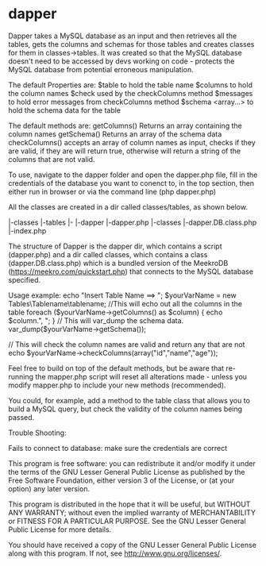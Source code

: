 # dapper

Dapper takes a MySQL database as an input and then retrieves all the tables,
gets the columns and schemas for those tables and creates classes for them
in classes->tables. It was created so that the MySQL database doesn't need to be
accessed by devs working on code - protects the MySQL database from potential
erroneous manipulation.

The default Properties are:
  $table    <string> to hold the table name
  $columns  <array> to hold the column names
  $check    <boolean> used by the checkColumns method
  $messages <array> to hold error messages from checkColumns method
  $schema   <array<array>...> to hold the schema data for the table

The default methods are:
  getColumns() Returns an array containing the column names
  getSchema()  Returns an array of the schema data
  checkColumns()  accepts an array of column names as input, checks if they
                  are valid, if they are will return true, otherwise will
                  return a string of the columns that are not valid.

To use, navigate to the dapper folder and open the dapper.php file,
fill in the credentials of the database you want to conenct to, in the top
section, then either run in browser or via the command line (php dapper.php)

All the classes are created in a dir called classes/tables, as shown below.

<your project>
    |-classes
        |-tables
            |-<table classes>
    |-dapper
        |-dapper.php
        |-classes
            |-dapper.DB.class.php
    |-index.php

The structure of Dapper is the dapper dir, which contains a script (dapper.php)
and a dir called classes, which contains a class (dapper.DB.class.php) which is
a bundled version of the MeekroDB (https://meekro.com/quickstart.php)
that connects to the MySQL database specified.

Usage example:
echo "Insert Table Name ==> ";
$yourVarName = new Tables\Tablename\tablename;
//This will echo out all the columns in the table
foreach ($yourVarName->getColumns() as $column) {
 echo $column.", ";
}
// This will var_dump the schema data.
var_dump($yourVarName->getSchema());

// This will check the column names are valid and return any that are not
echo $yourVarName->checkColumns(array("id","name","age"));

Feel free to build on top of the default methods, but be aware that re-running
the mapper.php script will reset all alterations made - unless you modify mapper.php
to include your new methods (recommended).

You could, for example, add a method to the table class that allows you to
build a MySQL query, but check the validity of the column names being passed.

Trouble Shooting:

Fails to connect to database:
    make sure the credentials are correct

This program is free software: you can redistribute it and/or modify
it under the terms of the GNU Lesser General Public License as published by
the Free Software Foundation, either version 3 of the License, or
(at your option) any later version.

This program is distributed in the hope that it will be useful,
but WITHOUT ANY WARRANTY; without even the implied warranty of
MERCHANTABILITY or FITNESS FOR A PARTICULAR PURPOSE.  See the
GNU Lesser General Public License for more details.

You should have received a copy of the GNU Lesser General Public License
along with this program.  If not, see <http://www.gnu.org/licenses/>.
